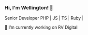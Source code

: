 ### Hi, I'm Wellington! 👋

Senior Developer PHP | JS | TS | Ruby |


🔭 I’m currently working on RV Digital
<!-- <div align="left">
  <a href="https://github.com/wcostale">
  <img height="180em" src="https://github-readme-stats.vercel.app/api/top-langs/?username=wcostale&layout=compact&langs_count=7&theme=dark"/>
</div> -->
<!--
- 🔭 I’m currently working on ...
- 🔭 I’m currently working on ...
- 🌱 I’m currently learning ...
- 👯 I’m looking to collaborate on ...
- 🤔 I’m looking for help with ...
- 💬 Ask me about ...
- 📫 How to reach me: ...
- 😄 Pronouns: ...
- ⚡ Fun fact: ...
-->
